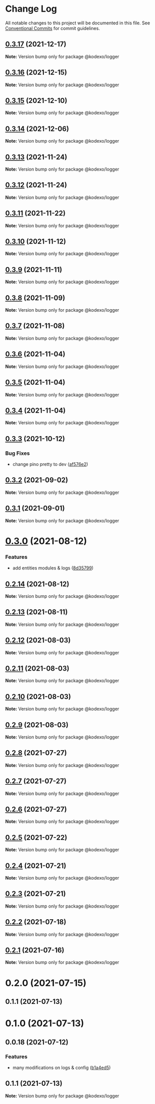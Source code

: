 # Change Log

All notable changes to this project will be documented in this file.
See [Conventional Commits](https://conventionalcommits.org) for commit guidelines.

## [0.3.17](https://github.com/Uminily/kodexo/compare/@kodexo/logger@0.3.16...@kodexo/logger@0.3.17) (2021-12-17)

**Note:** Version bump only for package @kodexo/logger





## [0.3.16](https://github.com/Uminily/kodexo/compare/@kodexo/logger@0.3.15...@kodexo/logger@0.3.16) (2021-12-15)

**Note:** Version bump only for package @kodexo/logger





## [0.3.15](https://github.com/Uminily/kodexo/compare/@kodexo/logger@0.3.14...@kodexo/logger@0.3.15) (2021-12-10)

**Note:** Version bump only for package @kodexo/logger





## [0.3.14](https://github.com/Uminily/kodexo/compare/@kodexo/logger@0.3.13...@kodexo/logger@0.3.14) (2021-12-06)

**Note:** Version bump only for package @kodexo/logger





## [0.3.13](https://github.com/Uminily/kodexo/compare/@kodexo/logger@0.3.12...@kodexo/logger@0.3.13) (2021-11-24)

**Note:** Version bump only for package @kodexo/logger





## [0.3.12](https://github.com/Uminily/kodexo/compare/@kodexo/logger@0.3.11...@kodexo/logger@0.3.12) (2021-11-24)

**Note:** Version bump only for package @kodexo/logger





## [0.3.11](https://github.com/Uminily/kodexo/compare/@kodexo/logger@0.3.10...@kodexo/logger@0.3.11) (2021-11-22)

**Note:** Version bump only for package @kodexo/logger





## [0.3.10](https://github.com/Uminily/kodexo/compare/@kodexo/logger@0.3.9...@kodexo/logger@0.3.10) (2021-11-12)

**Note:** Version bump only for package @kodexo/logger





## [0.3.9](https://github.com/Uminily/kodexo/compare/@kodexo/logger@0.3.8...@kodexo/logger@0.3.9) (2021-11-11)

**Note:** Version bump only for package @kodexo/logger





## [0.3.8](https://github.com/Uminily/kodexo/compare/@kodexo/logger@0.3.7...@kodexo/logger@0.3.8) (2021-11-09)

**Note:** Version bump only for package @kodexo/logger





## [0.3.7](https://github.com/Uminily/kodexo/compare/@kodexo/logger@0.3.6...@kodexo/logger@0.3.7) (2021-11-08)

**Note:** Version bump only for package @kodexo/logger





## [0.3.6](https://github.com/Uminily/kodexo/compare/@kodexo/logger@0.3.5...@kodexo/logger@0.3.6) (2021-11-04)

**Note:** Version bump only for package @kodexo/logger





## [0.3.5](https://github.com/Uminily/kodexo/compare/@kodexo/logger@0.3.4...@kodexo/logger@0.3.5) (2021-11-04)

**Note:** Version bump only for package @kodexo/logger





## [0.3.4](https://github.com/Uminily/kodexo/compare/@kodexo/logger@0.3.3...@kodexo/logger@0.3.4) (2021-11-04)

**Note:** Version bump only for package @kodexo/logger





## [0.3.3](https://github.com/Uminily/kodexo/compare/@kodexo/logger@0.3.2...@kodexo/logger@0.3.3) (2021-10-12)


### Bug Fixes

* change pino pretty to dev ([af576e2](https://github.com/Uminily/kodexo/commit/af576e28e902a560cb82896d3107ba81b375e497))





## [0.3.2](https://github.com/Uminily/kodexo/compare/@kodexo/logger@0.3.1...@kodexo/logger@0.3.2) (2021-09-02)

**Note:** Version bump only for package @kodexo/logger





## [0.3.1](https://github.com/Uminily/kodexo/compare/@kodexo/logger@0.3.0...@kodexo/logger@0.3.1) (2021-09-01)

**Note:** Version bump only for package @kodexo/logger





# [0.3.0](https://github.com/Uminily/kodexo/compare/@kodexo/logger@0.2.14...@kodexo/logger@0.3.0) (2021-08-12)


### Features

* add entities modules & logs ([8d35799](https://github.com/Uminily/kodexo/commit/8d357992000e9ef93c105aeaee28afc5a5c27709))





## [0.2.14](https://github.com/Uminily/kodexo/compare/@kodexo/logger@0.2.13...@kodexo/logger@0.2.14) (2021-08-12)

**Note:** Version bump only for package @kodexo/logger





## [0.2.13](https://github.com/Uminily/kodexo/compare/@kodexo/logger@0.2.12...@kodexo/logger@0.2.13) (2021-08-11)

**Note:** Version bump only for package @kodexo/logger





## [0.2.12](https://github.com/Uminily/kodexo/compare/@kodexo/logger@0.2.11...@kodexo/logger@0.2.12) (2021-08-03)

**Note:** Version bump only for package @kodexo/logger





## [0.2.11](https://github.com/Uminily/kodexo/compare/@kodexo/logger@0.2.10...@kodexo/logger@0.2.11) (2021-08-03)

**Note:** Version bump only for package @kodexo/logger





## [0.2.10](https://github.com/Uminily/kodexo/compare/@kodexo/logger@0.2.9...@kodexo/logger@0.2.10) (2021-08-03)

**Note:** Version bump only for package @kodexo/logger





## [0.2.9](https://github.com/Uminily/kodexo/compare/@kodexo/logger@0.2.8...@kodexo/logger@0.2.9) (2021-08-03)

**Note:** Version bump only for package @kodexo/logger





## [0.2.8](https://github.com/Uminily/kodexo/compare/@kodexo/logger@0.2.7...@kodexo/logger@0.2.8) (2021-07-27)

**Note:** Version bump only for package @kodexo/logger





## [0.2.7](https://github.com/Uminily/kodexo/compare/@kodexo/logger@0.2.6...@kodexo/logger@0.2.7) (2021-07-27)

**Note:** Version bump only for package @kodexo/logger





## [0.2.6](https://github.com/Uminily/kodexo/compare/@kodexo/logger@0.2.5...@kodexo/logger@0.2.6) (2021-07-27)

**Note:** Version bump only for package @kodexo/logger





## [0.2.5](https://github.com/Uminily/kodexo/compare/@kodexo/logger@0.2.4...@kodexo/logger@0.2.5) (2021-07-22)

**Note:** Version bump only for package @kodexo/logger





## [0.2.4](https://github.com/Uminily/kodexo/compare/@kodexo/logger@0.2.3...@kodexo/logger@0.2.4) (2021-07-21)

**Note:** Version bump only for package @kodexo/logger





## [0.2.3](https://github.com/Uminily/kodexo/compare/@kodexo/logger@0.2.2...@kodexo/logger@0.2.3) (2021-07-21)

**Note:** Version bump only for package @kodexo/logger





## [0.2.2](https://github.com/Uminily/kodexo/compare/@kodexo/logger@0.2.1...@kodexo/logger@0.2.2) (2021-07-18)

**Note:** Version bump only for package @kodexo/logger





## [0.2.1](https://github.com/Uminily/kodexo/compare/@kodexo/logger@0.2.0...@kodexo/logger@0.2.1) (2021-07-16)

**Note:** Version bump only for package @kodexo/logger





# 0.2.0 (2021-07-15)



## 0.1.1 (2021-07-13)



# 0.1.0 (2021-07-13)



## 0.0.18 (2021-07-12)


### Features

* many modifications on logs & config ([b1a4ed5](https://github.com/Uminily/kodexo/commit/b1a4ed5eb7485b03a3388749f4f068067640e194))





## 0.1.1 (2021-07-13)

**Note:** Version bump only for package @kodexo/logger
